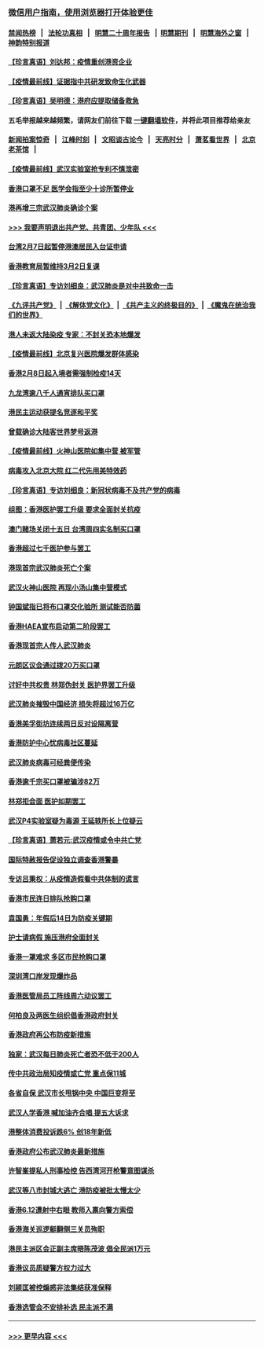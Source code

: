 ### [微信用户指南，使用浏览器打开体验更佳](https://github.com/gfw-breaker/banned-news1/blob/master/indexes/wechat-guide.md?t=0)
#### [禁闻热榜](热点新闻.md?t=0)  &nbsp;&nbsp;|&nbsp;&nbsp; [法轮功真相](https://github.com/gfw-breaker/truth/blob/master/README.md?t=0) &nbsp;&nbsp;|&nbsp;&nbsp; [明慧二十周年报告](https://github.com/gfw-breaker/mh-reports/blob/master/README.md?t=0) &nbsp;&nbsp;|&nbsp;&nbsp;[明慧期刊](https://github.com/gfw-breaker/mh-qikan) &nbsp;&nbsp;|&nbsp;&nbsp; [明慧海外之窗](https://github.com/gfw-breaker/mh-news/blob/master/README.md?t=0) &nbsp;&nbsp;|&nbsp;&nbsp; [神韵特别报道](https://github.com/gfw-breaker/mh-news/blob/master/shenyun.md?t=0)
#### [【珍言真语】刘达邦：疫情重创港资企业](../pages/nsc415/n11854274.md?t=02100411) 
#### [【疫情最前线】证据指中共研发致命生化武器](../pages/nsc415/n11853087.md?t=02100411) 
#### [【珍言真语】吴明德：港府应提取储备救急](../pages/nsc415/n11852734.md?t=02100411) 
#### 五毛举报越来越频繁，请网友们前往下载 [一键翻墙软件](https://github.com/gfw-breaker/ssr-accounts)，并将此项目推荐给亲友
#### [新闻拍案惊奇](https://github.com/gfw-breaker/banned-news1/blob/master/pages/link4.md) &nbsp;&nbsp;|&nbsp;&nbsp; [江峰时刻](https://github.com/gfw-breaker/banned-news1/blob/master/pages/link4.md) &nbsp;&nbsp;|&nbsp;&nbsp; [文昭谈古论今](https://github.com/gfw-breaker/banned-news1/blob/master/pages/link4.md) &nbsp;&nbsp;|&nbsp;&nbsp; [天亮时分](https://github.com/gfw-breaker/banned-news1/blob/master/pages/link4.md) &nbsp;&nbsp;|&nbsp;&nbsp; [萧茗看世界](https://github.com/gfw-breaker/banned-news1/blob/master/pages/link4.md) &nbsp;&nbsp;|&nbsp;&nbsp; [北京老茶馆](https://github.com/gfw-breaker/banned-news1/blob/master/pages/link4.md) &nbsp;&nbsp;|&nbsp;&nbsp; 
#### [【疫情最前线】武汉实验室抢专利不慎泄密](../pages/nsc415/n11850310.md?t=02100411) 
#### [香港口罩不足 医学会指至少十诊所暂停业](../pages/nsc415/n11850301.md?t=02100411) 
#### [港再增三宗武汉肺炎确诊个案](../pages/nsc415/n11850328.md?t=02100411) 
#### [>>> 我要声明退出共产党、共青团、少年队 <<<](https://github.com/begood0513/goodnews/blob/master/quit/letter.md) 
#### [台湾2月7日起暂停港澳居民入台证申请](../pages/nsc415/n11850304.md?t=02100411) 
#### [香港教育局暂维持3月2日复课](../pages/nsc415/n11850260.md?t=02100411) 
#### [【珍言真语】专访刘细良：武汉肺炎是对中共致命一击](../pages/nsc415/n11849934.md?t=02100411) 
#### [《九评共产党》](https://github.com/begood0513/9ping.md/blob/master/README.md) &nbsp;|&nbsp; [《解体党文化》](../../../../jtdwh.md/blob/master/README.md)  &nbsp;|&nbsp; [《共产主义的终极目的》](../../../../gczydzjmd.md/blob/master/README.md) &nbsp;|&nbsp; [《魔鬼在统治我们的世界》](../../../../mgztzwmdsj.md/blob/master/README.md) 
#### [港人未返大陆染疫 专家：不封关恐本地爆发](../pages/nsc415/n11848021.md?t=02100411) 
#### [【疫情最前线】北京复兴医院爆发群体感染](../pages/nsc415/n11847626.md?t=02100411) 
#### [香港2月8日起入境者需强制检疫14天](../pages/nsc415/n11847658.md?t=02100411) 
#### [九龙湾逾八千人通宵排队买口罩](../pages/nsc415/n11847647.md?t=02100411) 
#### [港民主运动获提名竞逐和平奖](../pages/nsc415/n11847633.md?t=02100411) 
#### [曾载确诊大陆客世界梦号返港](../pages/nsc415/n11847608.md?t=02100411) 
#### [【疫情最前线】火神山医院如集中营 被军管](../pages/nsc415/n11847524.md?t=02100411) 
#### [病毒攻入北京大院 红二代先用美特效药](../pages/nsc415/n11847427.md?t=02100411) 
#### [【珍言真语】专访刘细良：新冠状病毒不及共产党的病毒](../pages/nsc415/n11847164.md?t=02100411) 
#### [组图：香港医护罢工升级 要求全面封关抗疫](../pages/nsc415/n11844107.md?t=02100411) 
#### [澳门赌场关闭十五日 台湾周四实名制买口罩](../pages/nsc415/n11845083.md?t=02100411) 
#### [香港超过七千医护参与罢工](../pages/nsc415/n11845051.md?t=02100411) 
#### [港现首宗武汉肺炎死亡个案](../pages/nsc415/n11844998.md?t=02100411) 
#### [武汉火神山医院 再现小汤山集中营模式](../pages/nsc415/n11844763.md?t=02100411) 
#### [钟国斌指已将布口罩交化验所 测试能否防菌](../pages/nsc415/n11842783.md?t=02100411) 
#### [香港HAEA宣布启动第二阶段罢工](../pages/nsc415/n11842723.md?t=02100411) 
#### [香港现首宗人传人武汉肺炎](../pages/nsc415/n11842766.md?t=02100411) 
#### [元朗区议会通过拨20万买口罩](../pages/nsc415/n11842754.md?t=02100411) 
#### [讨好中共权贵 林郑伪封关 医护界罢工升级](../pages/nsc415/n11842359.md?t=02100411) 
#### [武汉肺炎摧毁中国经济 损失将超过16万亿](../pages/nsc415/n11839723.md?t=02100411) 
#### [香港美孚街坊连续两日反对设隔离营](../pages/nsc415/n11839962.md?t=02100411) 
#### [香港防护中心忧病毒社区蔓延](../pages/nsc415/n11839933.md?t=02100411) 
#### [武汉肺炎病毒可经粪便传染](../pages/nsc415/n11839939.md?t=02100411) 
#### [香港逾千宗买口罩被骗涉82万](../pages/nsc415/n11839914.md?t=02100411) 
#### [林郑拒会面 医护如期罢工](../pages/nsc415/n11839892.md?t=02100411) 
#### [武汉P4实验室疑为毒源 王延轶所长上位疑云](../pages/nsc415/n11835543.md?t=02100411) 
#### [【珍言真语】萧若元:武汉疫情或令中共亡党](../pages/nsc415/n11829394.md?t=02100411) 
#### [国际特赦报告促设独立调查香港警暴](../pages/nsc415/n11833845.md?t=02100411) 
#### [专访吕秉权：从疫情造假看中共体制的谎言](../pages/nsc415/n11833813.md?t=02100411) 
#### [香港市民连日排队抢购口罩](../pages/nsc415/n11833794.md?t=02100411) 
#### [袁国勇：年假后14日为防疫关键期](../pages/nsc415/n11831088.md?t=02100411) 
#### [护士请病假 施压港府全面封关](../pages/nsc415/n11831030.md?t=02100411) 
#### [香港一罩难求 多区市民抢购口罩](../pages/nsc415/n11831002.md?t=02100411) 
#### [深圳湾口岸发现爆炸品](../pages/nsc415/n11828802.md?t=02100411) 
#### [香港医管局员工阵线周六动议罢工](../pages/nsc415/n11828762.md?t=02100411) 
#### [何柏良及两医生组织倡香港政府封关](../pages/nsc415/n11828749.md?t=02100411) 
#### [香港政府再公布防疫新措施](../pages/nsc415/n11828716.md?t=02100411) 
#### [独家：武汉每日肺炎死亡者恐不低于200人](../pages/nsc415/n11828240.md?t=02100411) 
#### [传中共政治局知疫情或亡党 重点保11城](../pages/nsc415/n11828145.md?t=02100411) 
#### [各省自保 武汉市长甩锅中央 中国巨变将至](../pages/nsc415/n11828021.md?t=02100411) 
#### [武汉人学香港 喊加油齐合唱 提五大诉求](../pages/nsc415/n11827046.md?t=02100411) 
#### [港整体消费投诉跌6% 创18年新低](../pages/nsc415/n11817280.md?t=02100411) 
#### [香港政府公布武汉肺炎最新措施](../pages/nsc415/n11817152.md?t=02100411) 
#### [许智峯提私人刑事检控 告西湾河开枪警意图谋杀](../pages/nsc415/n11817132.md?t=02100411) 
#### [武汉等八市封城大逃亡 港防疫被批太慢太少](../pages/nsc415/n11817058.md?t=02100411) 
#### [香港6.12遭射中右眼 教师入禀向警方索偿](../pages/nsc415/n11814678.md?t=02100411) 
#### [香港海关巡逻艇翻侧三关员殉职](../pages/nsc415/n11814604.md?t=02100411) 
#### [港民主派区会正副主席晤陈茂波 倡全民派1万元](../pages/nsc415/n11814582.md?t=02100411) 
#### [香港议员质疑警方权力过大](../pages/nsc415/n11814560.md?t=02100411) 
#### [刘颕匡被控煽惑非法集结获准保释](../pages/nsc415/n11811727.md?t=02100411) 
#### [香港选管会不安排补选 民主派不满](../pages/nsc415/n11811691.md?t=02100411) 

----
#### [ >>> 更早内容 <<< ](../indexes/nsc415-earlier.md)
